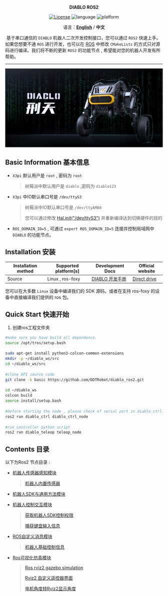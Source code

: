 <p align="center"><strong>DIABLO ROS2</strong></p>
<p align="center"><a href="https://github.com/DDTRobot/diablo_sdk_v2/blob/main/LICENSE"><img alt="License" src="https://img.shields.io/badge/License-Apache%202.0-orange"/></a>
<img alt="language" src="https://img.shields.io/badge/language-c++-red"/>
<img alt="platform" src="https://img.shields.io/badge/platform-linux-l"/>
</p>


<p align="center">
    语言：<a href="./docs/docs_en/README_EN.md"><strong>English</strong></a> / <strong>中文</strong>
</p>



​	基于串口通信的 `DIABLO` 机器人二次开发控制接口，您可以通过 `ROS2` 快速上手。如果您想要不通 `ROS` 进行开发，也可以在 [ROS](https://github.com/DDTRobot/diablo-sdk-v1) 中修改 `CMakeLists` 的方式只对源码进行编译。我们将不断的更新 `ROS2` 的功能节点 , 希望能对您的机器人开发有所帮助。

---

![diablo_robot_render](./docs/img/diablo_robot_render.jpg)

## Basic Information 基本信息

- `X3pi` 默认用户是 `root` , 密码为 `root`

  > 树莓派中默认用户是 `diablo` ,密码为 `diablo123`

- `X3pi` 中IO默认串口号是 `/dev/ttyS3`

  > 树莓派中IO默认串口号是 `/dev/ttyAMA0`
  >
  > 您可以通过修改 [Hal.init("/dev/ttyS3")](./diablo_interaction/diablo_ctrl/src/diablo_ctrl.cpp) 并重新编译达到切换硬件的目的

- `ROS_DOMAIN_ID=5` , 可通过 `export ROS_DOMAIN_ID=5` 连接并控制局域网中 `DIABLO` 的功能节点。



## Installation 安装

| Installation method | Supported platform[s] | Development Docs    | Official website                         |
| ------------------- | --------------------- | ------------------- | ---------------------------------------- |
| Source              | Linux , ros-foxy      | [DIABLO 开发手册](https://diablo-sdk-docs.readthedocs.io/zh_CN/latest/index.html) | [Direct drive](https://directdrive.com/) |

您可以在大多数 `Linux` 设备中编译我们的 SDK 源码。或者在支持 ros-foxy 的设备中直接编译我们提供的 ros 包。


## Quick Start 快速开始

1. 创建ros工程文件夹

```bash
#make sure you have build all dependence.
source /opt/tros/setup.bash

sudo apt-get install python3-colcon-common-extensions
mkdir -p ~/diablo_ws/src
cd ~/diablo_ws/src

#clone API source code
git clone -b basic https://github.com/DDTRobot/diablo_ros2.git

cd ~/diablo_ws
colcon build
source install/setup.bash

#before starting the node , please check of serial port in diablo_ctrl.cpp is correct.
ros2 run diablo_ctrl diablo_ctrl_node

#run controller python script
ros2 run diablo_teleop teleop_node 
```


## Contents 目录

以下为Ros2 节点目录 :

* [机器人传感器感知模块](./diablo_ception)

  > [机器人内置传感器](./diablo_ception/diablo_body)

* [机器人SDK与通用方法模块](./diablo_common)

* [机器人控制交互模块](./diablo_interaction)

  > [获取机器人SDK控制权限](./diablo_interaction/diablo_ctrl)
  >
  > [捕获键盘输入信息](./diablo_interaction/diablo_teleop)

* [ROS自定义消息模块](./diablo_interfaces)

  > [机器人基础控制信息](./diablo_interfaces/motion_msgs)

* [Ros可视化仿真模块](./diablo_visualise)

  > [Ros rviz2 gazebo simulation](./diablo_visualise/diablo_simulation)
  >
  > [Rviz2 自定义遥控器界面](./diablo_visualise/diablo_rviz2_plugin)
  >
  > [电机角度转Rviz2显示角度](./diablo_visualise/diablo_simpose_trans)

  

